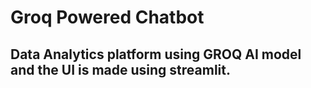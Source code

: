 # Groq Powered Chatbot
## Data Analytics platform using GROQ AI model and the UI is made using streamlit.

